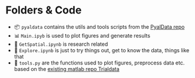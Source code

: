 # Folders & Code 

- 📦  `pyaldata` contains the utils and tools scripts from the [PyalData repo](https://github.com/mattperich/PyalData) 
- 📊  `Main.ipyb` is used to plot figures and generate results
- 🚀  `GetSpatial.ipynb` is research related
- 🌲  `Explore.ipynb` is just to try things out, get to know the data, things like that
- 🔧 `tools.py` are the functions used to plot figures, preprocess data etc. based on the [existing matlab repo Trialdata](https://github.com/mattperich/TrialData)

